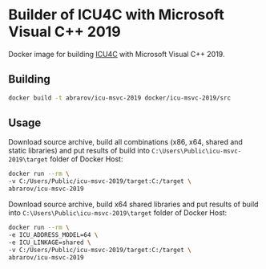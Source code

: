 # Builder of ICU4C with Microsoft Visual C++ 2019

Docker image for building [ICU4C](http://site.icu-project.org/) with Microsoft Visual C++ 2019.

## Building

```bash
docker build -t abrarov/icu-msvc-2019 docker/icu-msvc-2019/src
```

## Usage

Download source archive, build all combinations (x86, x64, shared and static libraries) and put results of build into 
`C:\Users\Public\icu-msvc-2019\target` folder of Docker Host:  

```bash
docker run --rm \
-v C:/Users/Public/icu-msvc-2019/target:C:/target \
abrarov/icu-msvc-2019
```

Download source archive, build x64 shared libraries and put results of build into `C:\Users\Public\icu-msvc-2019\target` 
folder of Docker Host:
 
```bash
docker run --rm \
-e ICU_ADDRESS_MODEL=64 \
-e ICU_LINKAGE=shared \ 
-v C:/Users/Public/icu-msvc-2019/target:C:/target \
abrarov/icu-msvc-2019
```
